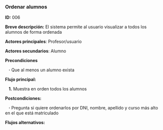 ### **Ordenar alumnos**

**ID:** 006

**Breve descripción:** El sistema permite al usuario visualizar a todos los alumnos de forma ordenada

**Actores principales**: Profesor/usuario

**Actores secundarios**: Alumno

**Precondiciones**

&nbsp;&nbsp;&nbsp;**·** Que al menos un alumno exista

**Flujo principal:**

&nbsp;&nbsp;&nbsp;**1.** Muestra en orden todos los alumnos

**Postcondiciones:**

&nbsp;&nbsp;&nbsp;**·** Pregunta si quiere ordenarlos por DNI, nombre, apellido y curso más alto en el que está matriculado

**Flujos alternativos:**
